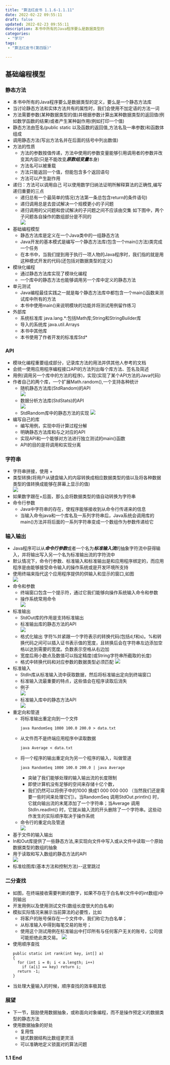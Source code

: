 ```yaml
---
title: "算法红皮书 1.1.6-1.1.11"
date: 2022-02-22 09:55:11 
draft: false
updated: 2022-02-23 09:55:11 
description: 本书中所有的Java程序要么是数据类型的
categories:
 - "学习"
tags:
 - "算法红皮书(第四版)"

---
```



## 基础编程模型
### 静态方法
* 本书中所有的Java程序要么是数据类型的定义，要么是一个静态方法库
* 当讨论静态方法和实体方法共有的属性时，我们会使用不加定语的方法一词
* 方法需要参数(某种数据类型的值)并根据参数计算出某种数据类型的返回值(例如数学函数的结果)或者产生某种副作用(例如打印一个值)
* 静态方法由签名(public static 以及函数的返回值,方法名及一串参数)和函数体组成
* 调用静态方法(写出方法名并在后面的括号中列出数值)
* 方法的性质  
  * 方法的参数按值传递，方法中使用的参数变量能够引用调用者的参数并改变其内容(只是不能改变***原数组变量***本身)
  * 方法名可以被重载
  * 方法只能返回一个值，但能包含多个返回语句
  * 方法可以产生副作用
* 递归：方法可以调用自己
  可以使用数学归纳法证明所解释算法的正确性,编写递归重要的三点
  * 递归总有一个最简单的情况(方法第一条总包含return的条件语句)
  * 递归调用总是去尝试解决一个规模更小的子问题
  * 递归调用的父问题和尝试解决的子问题之间不应该由交集
    如下图中，两个子问题各自操作的数组部分是不同的  
    ![](img/ly-20241212142047263.png)
* 基础编程模型  
  * 静态方法库是定义在一个Java类中的一组静态方法
  * Java开发的基本模式是编写一个静态方法库(包含一个main()方法)类完成一个任务  
  * 在本书中，当我们提到用于执行一项人物的Java程序时，我们指的就是用这种模式开发的代码(还包括对数据类型的定义)
* 模块化编程  
  * 通过静态方法库实现了模块化编程  
  * 一个库中的静态方法也能够调用另一个库中定义的静态方法
* 单元测试
  * Java编程最佳实践之一就是每个静态方法库中都包含一个main()函数来测试库中所有的方法
  * 本书中使用main()来说明模块的功能并将测试用例留作练习
* 外部库
  * 系统标准库 java.lang.*:包括Math库;String和StringBuilder库
  * 导入的系统库 java.util.Arrays
  * 本书中其他库
  * 本书使用了作者开发的标准库Std*
### API
* 模块化编程重要组成部分，记录库方法的用法并供其他人参考的文档
* 会统一使用应用程序编程接口API的方法列出每个库方法、签名及简述
* 用例(调用另一个库中的方法的程序)，实现(实现了某个API方法的Java代码)
* 作者自己的两个库，一个扩展Math.random(),一个支持各种统计  
  * 随机静态方法库(StdRandom)的API  
  ![](img/ly-20241212142047502.png)
  * 数据分析方法库(StdStats)的API  
  ![](img/ly-20241212142047617.png)
  * StdRandom库中的静态方法的实现
  ![](img/ly-20241212142047730.png)
* 编写自己的库
  * 编写用例，实现中将计算过程分解
  * 明确静态方法库和与之对应的API
  * 实现API和一个能够对方法进行独立测试的main()函数
  * API的目的是将调用和实现分离
### 字符串
* 字符串拼接，使用 + 
* 类型转换(将用户从键盘输入的内容转换成相应数据类型的值以及将各种数据类型的值转换成能够在屏幕上显示的值)  
![](img/ly-20241212142047840.png)
* 如果数字跟在+后面，那么会将数据类型的值自动转换为字符串
* 命令行参数  
  * Java中字符串的存在，使程序能够接收到从命令行传递来的信息
  * 当输入命令java和一个库名及一系列字符串后，Java系统会调用库的main()方法并将后面的一系列字符串变成一个数组作为参数传递给它
### 输入输出
* Java程序可以从***命令行参数***或者一个名为***标准输入流***的抽象字符流中获得输入，并将输出写入另一个名为标准输出流的字符流中
* 默认情况下，命令行参数、标准输入和标准输出是和应用程序绑定的，而应用程序是由能够接受命令输入的操作系统或是开发环境所支持
* 使用终端来指代这个应用程序提供的供输入和显示的窗口,如图  
![](img/ly-20241212142047952.png)
* 命令和参数  
  * 终端窗口包含一个提示符，通过它我们能够向操作系统输入命令和参数
  * 操作系统常用命令  
  ![](img/ly-20241212142048067.png)
* 标准输出  
  * StdOut库的作用是支持标准输出
  * 标准输出库的静态方法的API  
  ![](img/ly-20241212142048178.png)
  * 格式化输出 字符%并紧跟一个字符表示的转换代码(包括d,f和s)。%和转换代码之间可以插入证书表示值的宽度，且转换后会在字符串左边添加空格以达到需要的宽度。负数表示空格从右边加
  * 宽度后用小数点及数值可以指定精度(或String字符串所截取的长度)
  * 格式中转换代码和对应参数的数据类型必须匹配
  ![](img/ly-20241212142048287.png)
* 标准输入
  * StdIn库从标准输入流中获取数据，然后将标准输出定向到终端窗口
  * 标准输入流最重要的特点，这些值会在程序读取后消失
  * 例子  
  ![](img/ly-20241212142048398.png)
  * 标准输入库中的静态方法API  
  ![](img/ly-20241212142048512.png)
* 重定向和管道
  * 将标准输出重定向到一个文件
    ``` 
    java RandomSeq 1000 100.0 200.0 > data.txt
    ```
  * 从文件而不是终端应用程序中读取数据
    ``` 
    java Average < data.txt
    ```
  * 将一个程序的输出重定向为另一个程序的输入，叫做管道  
    ``` 
    java RandomSeq 1000 100.0 200.0 | java Average
    ```
      * 突破了我们能够处理的输入输出流的长度限制  
      * 即使计算机没有足够的空间来存储十亿个数，
      * 我们仍然可以将例子中的1000 换成1 000 000 000 （当然我们还是需要一些时间来处理它们）。当RandomSeq 调用StdOut.println() 时，它就向输出流的末尾添加了一个字符串；当Average 调用StdIn.readInt() 时，它就从输入流的开头删除了一个字符串。这些动作发生的实际顺序取决于操作系统
  * 命令行的重定向及管道  
  ![](img/ly-20241212142048626.png)
* 基于文件的输入输出
 * In和Out库提供了一些静态方法,来实现向文件中写入或从文件中读取一个原始数据类型的数组的抽象
 * 用于读取和写入数组的静态方法的API  
 ![](img/ly-20241212142048736.png)
 * 标准绘图库(基本方法和控制方法)--这里跳过
### 二分查找
* 如图，在终端接收需要判断的数字，如果不存在于白名单(文件中的int数组)中则输出
* 开发用例以及使用测试文件(数组长度很大的白名单)
* 模拟实际情况来展示当前算法的必要性，比如  
  * 将客户的账号保存在一个文件中，我们称它为白名单；
  * 从标准输入中得到每笔交易的账号；
  * 使用这个测试用例在标准输出中打印所有与任何客户无关的账号，公司很可能拒绝此类交易。
  ![](img/ly-20241212142048842.png)
* 使用顺序查找  
  ``` 
  public static int rank(int key, int[] a)
  {
    for (int i = 0; i < a.length; i++)
      if (a[i] == key) return i;
    return -1;
  }
  ```
* 当处理大量输入的时候，顺序查找的效率极其低
### 展望
* 下一节，鼓励使用数据抽象，或称面向对象编程，而不是操作预定义的数据类型的静态方法
* 使用数据抽象的好处
  * 复用性
  * 链式数据结构比数组更灵活
  * 可以准确地定义锁面对的算法问题
### 1.1 End
